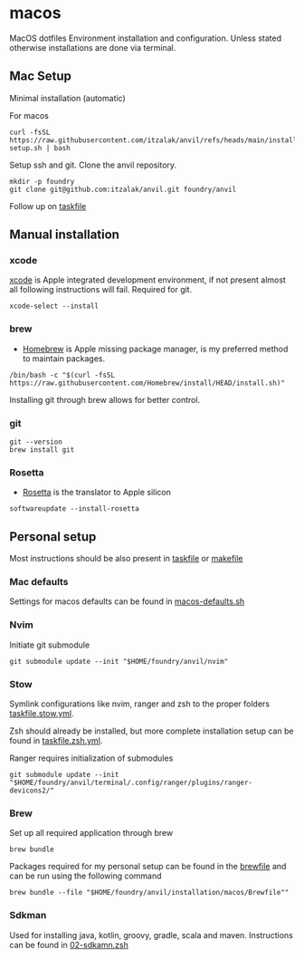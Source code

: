 # macos

MacOS dotfiles
Environment installation and configuration.
Unless stated otherwise installations are done via terminal.

## Mac Setup

Minimal installation (automatic)

For macos

```shell
curl -fsSL https://raw.githubusercontent.com/itzalak/anvil/refs/heads/main/installation/macos/minimal-setup.sh | bash
```

Setup ssh and git.
Clone the anvil repository.

```shell
mkdir -p foundry
git clone git@github.com:itzalak/anvil.git foundry/anvil
```

Follow up on [taskfile](/taskfiles/taskfile.macos.yml)

## Manual installation

### xcode

[xcode](https://developer.apple.com/xcode/) is Apple integrated development environment, if not present almost all
following instructions will fail.
Required for git.

```shell
xcode-select --install
```

### brew

- [Homebrew](https://brew.sh/) is Apple missing package manager, is my preferred method to maintain packages.

```shell
/bin/bash -c "$(curl -fsSL https://raw.githubusercontent.com/Homebrew/install/HEAD/install.sh)"
```

Installing git through brew allows for better control.

### git

```shell
git --version
brew install git
```

### Rosetta

- [Rosetta](https://developer.apple.com/documentation/apple-silicon/about-the-rosetta-translation-environment) is the
  translator to Apple silicon

```shell
softwareupdate --install-rosetta
```

## Personal setup

Most instructions should be also present in [taskfile](/taskfile.yml) or [makefile](/installation/macos/makefile)

### Mac defaults

Settings for macos defaults can be found in [macos-defaults.sh](macos-defaults.sh)

### Nvim

Initiate git submodule

```shell
git submodule update --init "$HOME/foundry/anvil/nvim"

```

### Stow

Symlink configurations like nvim, ranger and zsh to the proper folders [taskfile.stow.yml](/taskfiles/taskfile.stow.yml).

Zsh should already be installed, but more complete installation setup can be found in [taskfile.zsh.yml](/taskfiles/taskfile.zsh.yml).

Ranger requires initialization of submodules

```shell
git submodule update --init "$HOME/foundry/anvil/terminal/.config/ranger/plugins/ranger-devicons2/"

```

### Brew

Set up all required application through brew

```shell
brew bundle
```

Packages required for my personal setup can be found in the [brewfile](Brewfile) and can be run using the following command

```shell
brew bundle --file "$HOME/foundry/anvil/installation/macos/Brewfile""
```

### Sdkman

Used for installing java, kotlin, groovy, gradle, scala and maven. Instructions can be found in [02-sdkamn.zsh](legacy/02-sdkman.zsh)
